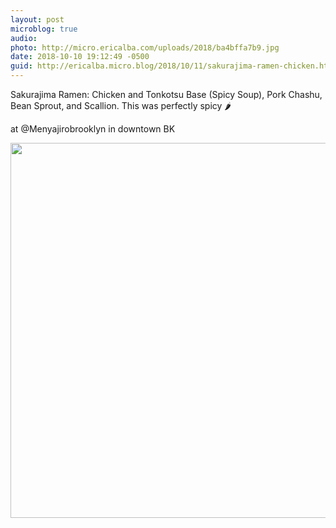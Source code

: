 ```yaml
---
layout: post
microblog: true
audio: 
photo: http://micro.ericalba.com/uploads/2018/ba4bffa7b9.jpg
date: 2018-10-10 19:12:49 -0500
guid: http://ericalba.micro.blog/2018/10/11/sakurajima-ramen-chicken.html
---
```

Sakurajima Ramen: Chicken and Tonkotsu Base (Spicy Soup), Pork Chashu, Bean Sprout, and Scallion. 
This was perfectly spicy 🌶

at @Menyajirobrooklyn in downtown BK

<img src="http://micro.ericalba.com/uploads/2018/ba4bffa7b9.jpg" width="600" height="600" />
